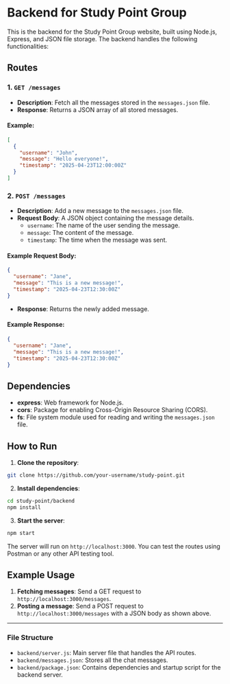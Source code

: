 
# Backend for Study Point Group

This is the backend for the Study Point Group website, built using Node.js, Express, and JSON file storage. The backend handles the following functionalities:

## Routes

### 1. `GET /messages`
- **Description**: Fetch all the messages stored in the `messages.json` file.
- **Response**: Returns a JSON array of all stored messages.

#### Example:
```json
[
  {
    "username": "John",
    "message": "Hello everyone!",
    "timestamp": "2025-04-23T12:00:00Z"
  }
]
```

### 2. `POST /messages`
- **Description**: Add a new message to the `messages.json` file.
- **Request Body**: A JSON object containing the message details.
  - `username`: The name of the user sending the message.
  - `message`: The content of the message.
  - `timestamp`: The time when the message was sent.

#### Example Request Body:
```json
{
  "username": "Jane",
  "message": "This is a new message!",
  "timestamp": "2025-04-23T12:30:00Z"
}
```

- **Response**: Returns the newly added message.

#### Example Response:
```json
{
  "username": "Jane",
  "message": "This is a new message!",
  "timestamp": "2025-04-23T12:30:00Z"
}
```

## Dependencies

- **express**: Web framework for Node.js.
- **cors**: Package for enabling Cross-Origin Resource Sharing (CORS).
- **fs**: File system module used for reading and writing the `messages.json` file.

## How to Run

1. **Clone the repository**:
```bash
git clone https://github.com/your-username/study-point.git
```

2. **Install dependencies**:
```bash
cd study-point/backend
npm install
```

3. **Start the server**:
```bash
npm start
```

The server will run on `http://localhost:3000`. You can test the routes using Postman or any other API testing tool.

## Example Usage

1. **Fetching messages**: Send a GET request to `http://localhost:3000/messages`.
2. **Posting a message**: Send a POST request to `http://localhost:3000/messages` with a JSON body as shown above.

---

### File Structure

- `backend/server.js`: Main server file that handles the API routes.
- `backend/messages.json`: Stores all the chat messages.
- `backend/package.json`: Contains dependencies and startup script for the backend server.